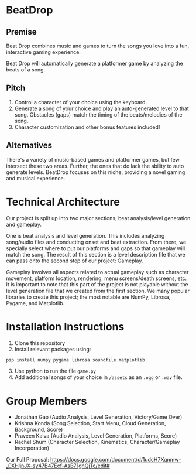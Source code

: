 # BeatDrop
## Premise
Beat Drop combines music and games to turn the songs you love into a fun, interactive gaming experience. 

Beat Drop will automatically generate a platformer game by analyzing the beats of a song.

## Pitch
1. Control a character of your choice using the keyboard.
2. Generate a song of your choice and play an auto-generated level to that song. Obstacles (gaps) match the timing of the beats/melodies of the song.
3. Character customization and other bonus features included!

## Alternatives
There's a variety of music-based games and platformer games, but few intersect these two areas. Further, the ones that do lack the ability to auto generate levels. BeatDrop focuses on this niche, providing a novel gaming and musical experience.

# Technical Architecture
Our project is split up into two major sections, beat analysis/level generation and gameplay.

One is beat analysis and level generation. This includes analyzing song/audio files and conducting onset and beat extraction. From there, we specially select where to put our platforms and gaps so that gameplay will match the song. The result of this section is a level description file that we can pass onto the second step of our project: Gameplay.

Gameplay involves all aspects related to actual gameplay such as character movement, platform location, rendering, menu screens/death screens, etc. It is important to note that this part of the project is not playable without the level generation file that we created from the first section. We many popular libraries to create this project; the most notable are NumPy, Librosa, Pygame, and Matplotlib.

# Installation Instructions
1. Clone this repository
2. Install relevant packages using:
```python
pip install numpy pygame librosa soundfile matplotlib
```
3. Use python to run the file `game.py`
4. Add additional songs of your choice in `/assets` as an `.ogg` or `.wav` file.

# Group Members
- Jonathan Gao (Audio Analysis, Level Generation, Victory/Game Over)
- Krishna Konda (Song Selection, Start Menu, Cloud Generation, Background, Score)
- Praveen Kalva (Audio Analysis, Level Generation, Platforms, Score)
- Rachel Shum (Character Selection, Kinematics, Character/Gameplay Incorporation)

Our Full Proposal: https://docs.google.com/document/d/1udcH7Xqnmw-_0XHljnJX-sy47B47Ecf-AsB71gnQjTc/edit#

